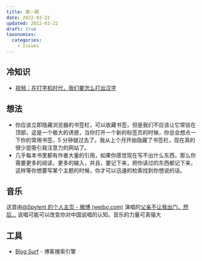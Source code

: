 ```yaml
---
title: 第一期
date: 2022-03-22
updated: 2022-03-22
draft: true
taxonomies:
  categories:
    - Issues
---
```


## 冷知识

- [视频：在打字机时代，我们要怎么打出汉字](https://www.bilibili.com/video/BV1eM4y1w7JF?spm_id_from=333.337.search-card.all.click)

## 想法

- 你应该立即隐藏浏览器的书签栏，可以收藏书签，但是我们不应该让它常驻在顶部，这是一个极大的诱惑，当你打开一个新的标签页的时候，你总会想点一下你的常用书签，5 分钟就过去了。我从上个月开始隐藏了书签栏，现在真的很少逛吸引我注意力的网站了。
- 几乎每本书里都有作者大量的引用，如果你感觉现在写不出什么东西，那么你需要更多的阅读，更多的输入，并且，要记下来，把你读过的东西都记下来，这样等你想要写某个主题的时候，你才可以迅速的检索找到你想说的话。

## 音乐

这首由[@Spylent 的个人主页 - 微博 (weibo.com)](https://weibo.com/u/7340378423) 演唱的[父亲不让我出门，然后…](https://weibo.com/7340378423/Lkqwot4KB?pagetype=profilefeed) 说唱可能可以改变你对中国说唱的认知。音乐的力量可真强大

## 工具

- [Blog Surf](https://blogsurf.io/) - 博客搜索引擎
